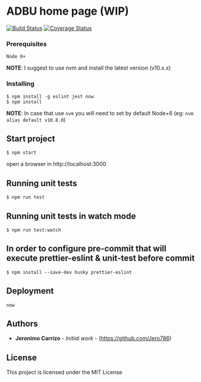 # ADBU home page (WIP)

[![Build Status](https://travis-ci.org/Jero786/adbu-home-page.svg?branch=master)](https://travis-ci.org/Jero786/adbu-home-page)
[![Coverage Status](https://coveralls.io/repos/github/Jero786/adbu-home-page/badge.svg?branch=master)](https://coveralls.io/github/Jero786/adbu-home-page?branch=master)

### Prerequisites

`Node 8+`

**NOTE**:
I suggest to use nvm and install the latest version (v10.x.x)

### Installing

```
$ npm install -g eslint jest now
$ npm install
```
**NOTE**:
In case that use `nvm` you will need to set by default  Node+6 (eg: `nvm alias default v10.8.0`)

## Start project
```
$ npm start

```
open a browser in http://localhost:3000

## Running unit tests
```
$ npm run test
```
## Running unit tests in watch mode
```
$ npm run test:watch
```
## In order to configure pre-commit that will execute prettier-eslint & unit-test before commit
```
$ npm install --save-dev husky prettier-eslint
```
## Deployment

```
now
```


## Authors

* **Jeronimo Carrizo** - *Initial work* - (https://github.com/Jero786)

## License

This project is licensed under the MIT License
